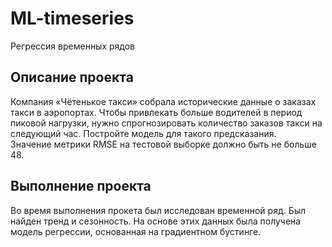 # ML-timeseries
Регрессия временных рядов
## Описание проекта
Компания «Чётенькое такси» собрала исторические данные о заказах такси в аэропортах. Чтобы привлекать больше водителей в период пиковой нагрузки, нужно спрогнозировать количество заказов такси на следующий час. Постройте модель для такого предсказания.<br>
Значение метрики RMSE на тестовой выборке должно быть не больше 48.
## Выполнение проекта
Во время выполнения прокета был исследован временной ряд. Был найден тренд и сезонность. На основе этих данных была получена модель регрессии, основанная на градиентном бустинге.
